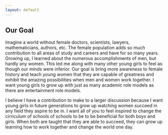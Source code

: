 ```yaml
---
layout: default
---
```


## Our Goal

Imagine a world without female doctors, scientists, lawyers, mathematicians, authors, etc. The female population adds so much contribution to all areas of study and careers and have for so many years. Growing up, I learned about the numerous accomplishments of men, but hardly any women. This led me along with many other young girls to feel as though our minds were inferior. Our goal is bring more awareness to female history and teach young women that they are capable of greatness and exhibit the amazing possibilities when men and women work together. I want young girls to grow up with just as many academic role models as there are entertainment role models. 

I believe I have a contribution to make to a larger discussion because I want young girls in future generations to grow up watching women succeed in any field they aspire to be in. I want all of you to feel inspired to change the cirriculum of schools of schools to be to be beneficial for both boys and girls. When both are taught that they are able to succeed, they can grow up learning how to work together and change the world one day.

